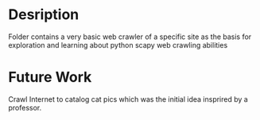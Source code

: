 

# Desription
Folder contains a very basic web crawler of a specific site as the basis for exploration and learning about python scapy web crawling abilities

# Future Work
Crawl Internet to catalog cat pics which was the initial idea insprired by a professor.
